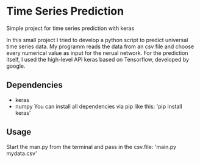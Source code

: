 # Time Series Prediction
Simple project for time series prediction with keras

In this small project I tried to develop a python script to predict universal time series data.
My programm reads the data from an csv file and choose every numerical value as input for the nerual network.
For the prediction itself, I used the high-level API keras based on Tensorflow, developed by google.

## Dependencies
* keras
* numpy
You can install all dependencies via pip like this:
'pip install keras'

## Usage
Start the man.py from the terminal and pass in the csv.file:
'main.py mydata.csv'